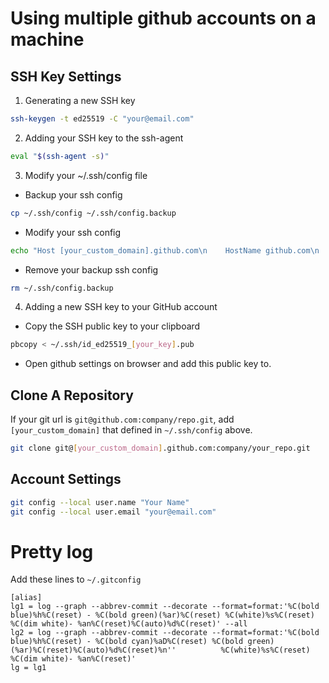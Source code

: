 # Using multiple github accounts on a machine

## SSH Key Settings

1. Generating a new SSH key
```sh
ssh-keygen -t ed25519 -C "your@email.com"
```

2. Adding your SSH key to the ssh-agent
```sh
eval "$(ssh-agent -s)"
```

3. Modify your ~/.ssh/config file

- Backup your ssh config
```sh
cp ~/.ssh/config ~/.ssh/config.backup
```

- Modify your ssh config
```sh
echo "Host [your_custom_domain].github.com\n    HostName github.com\n    IdentityFile ~/.ssh/id_ed25519_[your_key]\n    IdentitiesOnly yes" >> ~/.ssh/config
```

- Remove your backup ssh config
```sh
rm ~/.ssh/config.backup
```

4. Adding a new SSH key to your GitHub account

- Copy the SSH public key to your clipboard
```sh
pbcopy < ~/.ssh/id_ed25519_[your_key].pub
```

- Open github settings on browser and add this public key to.

## Clone A Repository
If your git url is `git@github.com:company/repo.git`, add `[your_custom_domain]` that defined in `~/.ssh/config` above.
```sh
git clone git@[your_custom_domain].github.com:company/your_repo.git
```

## Account Settings
```sh
git config --local user.name "Your Name"
git config --local user.email "your@email.com"
```

# Pretty log
Add these lines to `~/.gitconfig`
```
[alias]
lg1 = log --graph --abbrev-commit --decorate --format=format:'%C(bold blue)%h%C(reset) - %C(bold green)(%ar)%C(reset) %C(white)%s%C(reset) %C(dim white)- %an%C(reset)%C(auto)%d%C(reset)' --all
lg2 = log --graph --abbrev-commit --decorate --format=format:'%C(bold blue)%h%C(reset) - %C(bold cyan)%aD%C(reset) %C(bold green)(%ar)%C(reset)%C(auto)%d%C(reset)%n''          %C(white)%s%C(reset) %C(dim white)- %an%C(reset)'
lg = lg1
```

